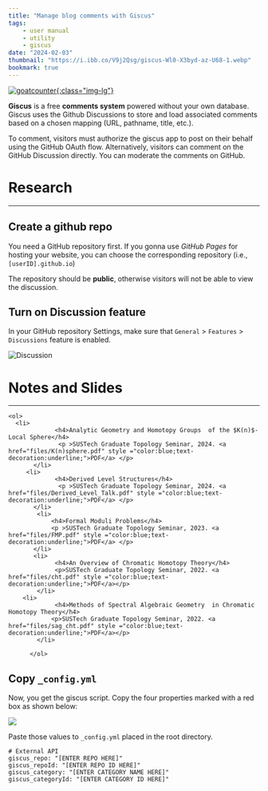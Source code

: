 ```yaml
---
title: "Manage blog comments with Giscus"
tags:
    - user manual
    - utility
    - giscus
date: "2024-02-03"
thumbnail: "https://i.ibb.co/V9j2Qsg/giscus-Wl0-X3byd-az-U68-1.webp"
bookmark: true
---
```


[![goatcounter](https://opengraph.githubassets.com/4f866d5b634e7cd5422af77f8dbfb6d48dd288b7c5c18326544c1973210320ed/giscus/giscus){:class="img-lg"}](https://www.goatcounter.com/)

**Giscus** is a free **comments system** powered without your own database. Giscus uses the Github Discussions to store and load associated comments based on a chosen mapping (URL, pathname, title, etc.).

To comment, visitors must authorize the giscus app to post on their behalf using the GitHub OAuth flow. Alternatively, visitors can comment on the GitHub Discussion directly. You can moderate the comments on GitHub.

# Research
---

## Create a github repo

You need a GitHub repository first. If you gonna use *GitHub Pages* for hosting your website, you can choose the corresponding repository (i.e., `[userID].github.io`)

The repository should be **public**, otherwise visitors will not be able to view the discussion.

## Turn on Discussion feature

In your GitHub repository Settings, make sure that `General` > `Features` > `Discussions` feature is enabled.

![Discussion](https://i.ibb.co/P1FV02D/giscus-00.png)

# Notes and Slides
---

    <ol>
	  <li>
                 <h4>Analytic Geometry and Homotopy Groups  of the $K(n)$-Local Sphere</h4>
                  <p >SUSTech Graduate Topology Seminar, 2024. <a href="files/K(n)sphere.pdf" style ="color:blue;text-decoration:underline;">PDF</a> </p>
           </li>
	     <li>
                 <h4>Derived Level Structures</h4>
                  <p >SUSTech Graduate Topology Seminar, 2024. <a href="files/Derived_Level_Talk.pdf" style ="color:blue;text-decoration:underline;">PDF</a> </p>
           </li>
            <li>
                <h4>Formal Moduli Problems</h4>
                <p >SUSTech Graduate Topology Seminar, 2023. <a href="files/FMP.pdf" style ="color:blue;text-decoration:underline;">PDF</a> </p>
           </li>
           <li>
                 <h4>An Overview of Chromatic Homotopy Theory</h4>
                 <p>SUSTech Graduate Topology Seminar, 2022. <a href="files/cht.pdf" style ="color:blue;text-decoration:underline;">PDF</a></p>
            </li>
	    <li>
                 <h4>Methods of Spectral Algebraic Geometry  in Chromatic Homotopy Theory</h4>
                <p>SUSTech Graduate Topology Seminar, 2022. <a href="files/sag_cht.pdf" style ="color:blue;text-decoration:underline;">PDF</a></p>
            </li>
           
          </ol>

## Copy  `_config.yml`

Now, you get the giscus script. Copy the four properties marked with a red box as shown below:

![](https://i.ibb.co/Z154x8P/giscus-04.png)

Paste those values to `_config.yml` placed in the root directory.

```
# External API
giscus_repo: "[ENTER REPO HERE]"
giscus_repoId: "[ENTER REPO ID HERE]"
giscus_category: "[ENTER CATEGORY NAME HERE]"
giscus_categoryId: "[ENTER CATEGORY ID HERE]"
```
